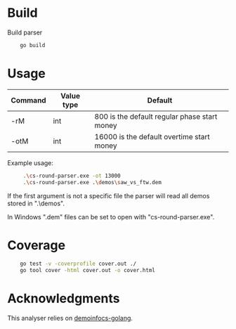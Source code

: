 # Build
Build parser
```sh
    go build
```

# Usage

| Command | Value type | Default |
|---|---|---|
| -rM | int | 800 is the default regular phase start money |
| -otM | int | 16000 is the default overtime start money |

Example usage:
```sh
     .\cs-round-parser.exe -ot 13000
     .\cs-round-parser.exe .\demos\saw_vs_ftw.dem
```

If the first argument is not a specific file the parser will read all demos stored in ".\demos".

In Windows ".dem" files can be set to open with "cs-round-parser.exe".

# Coverage

```sh
    go test -v -coverprofile cover.out ./
    go tool cover -html cover.out -o cover.html
```

# Acknowledgments
This analyser relies on [demoinfocs-golang](https://github.com/markus-wa/demoinfocs-golang).
